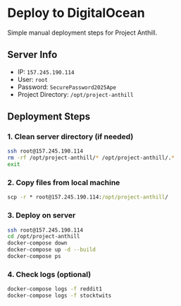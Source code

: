 # Deploy to DigitalOcean

Simple manual deployment steps for Project Anthill.

## Server Info
- IP: `157.245.190.114`
- User: `root`
- Password: `SecurePassword2025Ape`
- Project Directory: `/opt/project-anthill`

## Deployment Steps

### 1. Clean server directory (if needed)
```bash
ssh root@157.245.190.114
rm -rf /opt/project-anthill/* /opt/project-anthill/.*
exit
```

### 2. Copy files from local machine
```cmd
scp -r * root@157.245.190.114:/opt/project-anthill/
```

### 3. Deploy on server
```bash
ssh root@157.245.190.114
cd /opt/project-anthill
docker-compose down
docker-compose up -d --build
docker-compose ps
```

### 4. Check logs (optional)
```bash
docker-compose logs -f reddit1
docker-compose logs -f stocktwits
```


